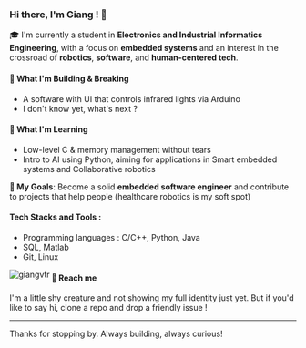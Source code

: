 ### Hi there, I'm Giang ! 👋

🎓 I'm currently a student in **Electronics and Industrial Informatics Engineering**, with a focus on **embedded systems** and an interest in the crossroad of **robotics**, **software**, and **human-centered tech**.

#### 🔧 What I'm Building & Breaking
- A software with UI that controls infrared lights via Arduino
- I don't know yet, what's next ?

#### 🚀 What I'm Learning
- Low-level C & memory management without tears
- Intro to AI using Python, aiming for applications in Smart embedded systems and Collaborative robotics

**🎯 My Goals**: Become a solid **embedded software engineer** and contribute to projects that help people (healthcare robotics is my soft spot)  

#### Tech Stacks and Tools : 
* Programming languages : C/C++, Python, Java
* SQL, Matlab
* Git, Linux

<p><img align="left" src="https://github-readme-stats.vercel.app/api/top-langs?username=giangvtr&show_icons=true&locale=en&layout=compact" alt="giangvtr" /></p>

#### 🐚 Reach me
I'm a little shy creature and not showing my full identity just yet. But if you'd like to say hi, clone a repo and drop a friendly issue !

---

Thanks for stopping by. Always building, always curious!

<!--
**giangvtr/giangvtr** is a ✨ _special_ ✨ repository because its `README.md` (this file) appears on your GitHub profile.

Here are some ideas to get you started:

- 🔭 I’m currently working on ...
- 🌱 I’m currently learning ...
- 👯 I’m looking to collaborate on ...
- 🤔 I’m looking for help with ...
- 💬 Ask me about ...
- 📫 How to reach me: ...
- 😄 Pronouns: ...
- ⚡ Fun fact: ...
-->
